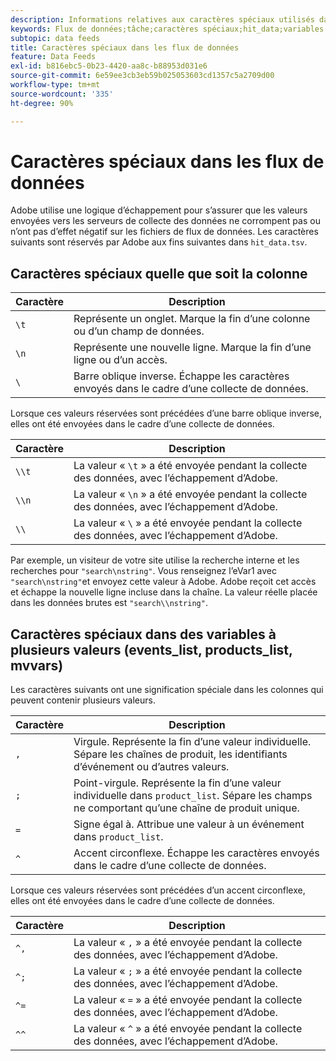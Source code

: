 ```yaml
---
description: Informations relatives aux caractères spéciaux utilisés dans le flux de données.
keywords: Flux de données;tâche;caractères spéciaux;hit_data;variables à plusieurs valeurs;events_list;products_list;mvvars
subtopic: data feeds
title: Caractères spéciaux dans les flux de données
feature: Data Feeds
exl-id: b816ebc5-0b23-4420-aa8c-b88953d031e6
source-git-commit: 6e59ee3cb3eb59b025053603cd1357c5a2709d00
workflow-type: tm+mt
source-wordcount: '335'
ht-degree: 90%

---
```


# Caractères spéciaux dans les flux de données

Adobe utilise une logique d’échappement pour s’assurer que les valeurs envoyées vers les serveurs de collecte des données ne corrompent pas ou n’ont pas d’effet négatif sur les fichiers de flux de données. Les caractères suivants sont réservés par Adobe aux fins suivantes dans `hit_data.tsv`.

## Caractères spéciaux quelle que soit la colonne

| Caractère | Description |
|--- |--- |
| `\t` | Représente un onglet. Marque la fin d’une colonne ou d’un champ de données. |
| `\n` | Représente une nouvelle ligne. Marque la fin d’une ligne ou d’un accès. |
| `\` | Barre oblique inverse. Échappe les caractères envoyés dans le cadre d’une collecte de données. |

Lorsque ces valeurs réservées sont précédées d’une barre oblique inverse, elles ont été envoyées dans le cadre d’une collecte de données.

| Caractère | Description |
|--- |--- |
| `\\t` | La valeur « `\t` » a été envoyée pendant la collecte des données, avec l’échappement d’Adobe. |
| `\\n` | La valeur « `\n` » a été envoyée pendant la collecte des données, avec l’échappement d’Adobe. |
| `\\` | La valeur « `\` » a été envoyée pendant la collecte des données, avec l’échappement d’Adobe. |

Par exemple, un visiteur de votre site utilise la recherche interne et les recherches pour `"search\nstring"`. Vous renseignez l’eVar1 avec `"search\nstring"`et envoyez cette valeur à Adobe. Adobe reçoit cet accès et échappe la nouvelle ligne incluse dans la chaîne. La valeur réelle placée dans les données brutes est `"search\\nstring"`.

## Caractères spéciaux dans des variables à plusieurs valeurs (events_list, products_list, mvvars)

Les caractères suivants ont une signification spéciale dans les colonnes qui peuvent contenir plusieurs valeurs.

| Caractère | Description |
|--- |--- |
| `,` | Virgule. Représente la fin d’une valeur individuelle. Sépare les chaînes de produit, les identifiants d’événement ou d’autres valeurs. |
| `;` | Point-virgule. Représente la fin d’une valeur individuelle dans `product_list`. Sépare les champs ne comportant qu’une chaîne de produit unique. |
| `=` | Signe égal à. Attribue une valeur à un événement dans `product_list`. |
| `^` | Accent circonflexe. Échappe les caractères envoyés dans le cadre d’une collecte de données. |

Lorsque ces valeurs réservées sont précédées d’un accent circonflexe, elles ont été envoyées dans le cadre d’une collecte de données.

| Caractère | Description |
|--- |--- |
| `^,` | La valeur « `,` » a été envoyée pendant la collecte des données, avec l’échappement d’Adobe. |
| `^;` | La valeur « `;` » a été envoyée pendant la collecte des données, avec l’échappement d’Adobe. |
| `^=` | La valeur « `=` » a été envoyée pendant la collecte des données, avec l’échappement d’Adobe. |
| `^^` | La valeur « `^` » a été envoyée pendant la collecte des données, avec l’échappement d’Adobe. |
